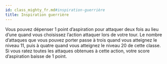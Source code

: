 ```yaml
---
id: class_mighty_fr.md#inspiration-guerrière
title: Inspiration guerrière
---
```


Vous pouvez dépenser 1 point d’aspiration pour attaquer deux fois au lieu d’une quand vous choisissez l’action attaquer lors de votre tour. Le nombre d’attaques que vous pouvez porter passe à trois quand vous atteignez le niveau 11, puis à quatre quand vous atteignez le niveau 20 de cette classe. Si vous ratez toutes les attaques obtenues à cette action, votre score d’aspiration baisse de 1 point.

